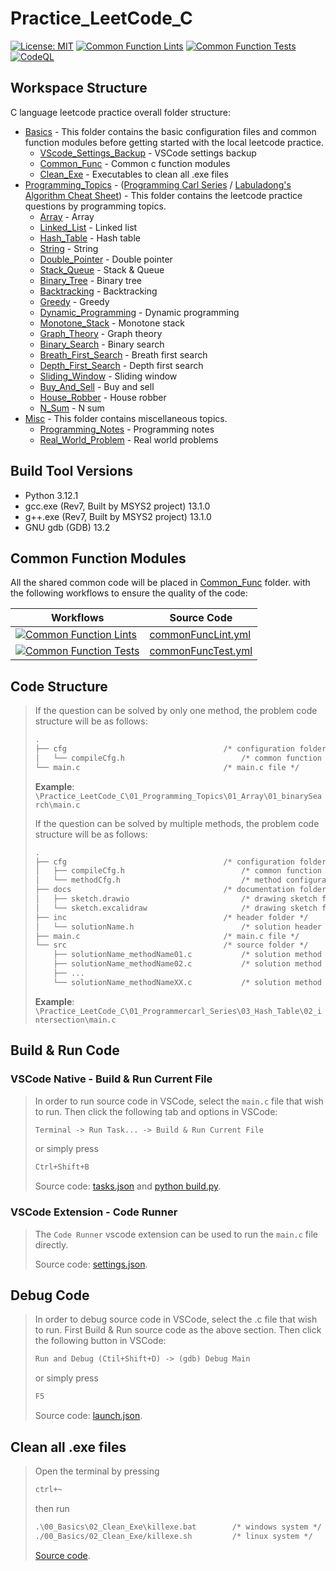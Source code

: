 # Practice_LeetCode_C

[![License: MIT](https://img.shields.io/badge/License-MIT-yellow.svg)](https://opensource.org/licenses/MIT)
[![Common Function Lints](https://github.com/ImChong/Practice_LeetCode_C/actions/workflows/commonFuncLint.yml/badge.svg)](https://github.com/ImChong/Practice_LeetCode_C/actions/workflows/commonFuncLint.yml)
[![Common Function Tests](https://github.com/ImChong/Practice_LeetCode_C/actions/workflows/commonFuncTest.yml/badge.svg)](https://github.com/ImChong/Practice_LeetCode_C/actions/workflows/commonFuncTest.yml)
[![CodeQL](https://github.com/ImChong/Practice_LeetCode_C/actions/workflows/github-code-scanning/codeql/badge.svg)](https://github.com/ImChong/Practice_LeetCode_C/actions/workflows/github-code-scanning/codeql)

## Workspace Structure

C language leetcode practice overall folder structure:

- [Basics](./00_Basics/) - This folder contains the basic configuration files and common function modules before getting started with the local leetcode practice.
  - [VScode_Settings_Backup](./00_Basics/00_VScode_Settings_Backup) - VSCode settings backup
  - [Common_Func](./00_Basics/01_Common_Func/) - Common c function modules
  - [Clean_Exe](./00_Basics/02_Clean_Exe/) - Executables to clean all .exe files
- [Programming_Topics](./01_Programming_Topics/) - ([Programming Carl Series](https://programmercarl.com/) / [Labuladong's Algorithm Cheat Sheet](https://labuladong.github.io/algo/home/)) - This folder contains the leetcode practice questions by programming topics.
  - [Array](./01_Programming_Topics/01_Array/) - Array
  - [Linked_List](./01_Programming_Topics/02_Linked_List/) - Linked list
  - [Hash_Table](./01_Programming_Topics/03_Hash_Table/) - Hash table
  - [String](./01_Programming_Topics/04_String/) - String
  - [Double_Pointer](./01_Programming_Topics/05_Double_Pointer/) - Double pointer
  - [Stack_Queue](./01_Programming_Topics/06_Stack_Queue/) - Stack & Queue
  - [Binary_Tree](./01_Programming_Topics/07_Binary_Tree/) - Binary tree
  - [Backtracking](./01_Programming_Topics/08_Backtracking/) - Backtracking
  - [Greedy](./01_Programming_Topics/09_Greedy/) - Greedy
  - [Dynamic_Programming](./01_Programming_Topics/10_Dynamic_Programming/) - Dynamic programming
  - [Monotone_Stack](./01_Programming_Topics/11_Monotone_Stack/) - Monotone stack
  - [Graph_Theory](./01_Programming_Topics/12_Graph_Theory/) - Graph theory
  - [Binary_Search](./01_Programming_Topics/13_Binary_Search/) - Binary search
  - [Breath_First_Search](./01_Programming_Topics/14_Breath_First_Search/) - Breath first search
  - [Depth_First_Search](./01_Programming_Topics/15_Depth_First_Search/) - Depth first search
  - [Sliding_Window](./01_Programming_Topics/16_Sliding_Window/) - Sliding window
  - [Buy_And_Sell](./01_Programming_Topics/17_Buy_And_Sell/) - Buy and sell
  - [House_Robber](./01_Programming_Topics/18_House_Robber/) - House robber
  - [N_Sum](./01_Programming_Topics/19_N_Sum/) - N sum
- [Misc](./02_Misc/) - This folder contains miscellaneous topics.
  - [Programming_Notes](./02_Misc/00_Programming_Notes/) - Programming notes
  - [Real_World_Problem](./02_Misc/01_Real_World_Problems/) - Real world problems

## Build Tool Versions

- Python 3.12.1
- gcc.exe (Rev7, Built by MSYS2 project) 13.1.0
- g++.exe (Rev7, Built by MSYS2 project) 13.1.0
- GNU gdb (GDB) 13.2

## Common Function Modules

All the shared common code will be placed in [Common_Func](00_Basics/01_Common_Func/) folder. with the following workflows to ensure the quality of the code:

| Workflows | Source Code |
|----------|----------|
|   [![Common Function Lints](https://github.com/ImChong/Practice_LeetCode_C/actions/workflows/commonFuncLint.yml/badge.svg)](https://github.com/ImChong/Practice_LeetCode_C/actions/workflows/commonFuncLint.yml)  |   [commonFuncLint.yml](.github/workflows/commonFuncLint.yml)   |
|   [![Common Function Tests](https://github.com/ImChong/Practice_LeetCode_C/actions/workflows/commonFuncTest.yml/badge.svg)](https://github.com/ImChong/Practice_LeetCode_C/actions/workflows/commonFuncTest.yml)  |   [commonFuncTest.yml](.github/workflows/commonFuncTest.yml)   |

## Code Structure

> If the question can be solved by only one method, the problem code structure will be as follows:
>
> ```txt
> .
> ├── cfg                                   /* configuration folder */
> │   └── compileCfg.h                          /* common function modules configuration */
> └── main.c                                /* main.c file */
> ```
>
> **Example**: `\Practice_LeetCode_C\01_Programming_Topics\01_Array\01_binarySearch\main.c`
>
> If the question can be solved by multiple methods, the problem code structure will be as follows:
>
> ```txt
> .
> ├── cfg                                   /* configuration folder */
> │   ├── compileCfg.h                          /* common function modules configuration */
> │   └── methodCfg.h                           /* method configuration */
> ├── docs                                  /* documentation folder */
> │   ├── sketch.drawio                         /* drawing sketch file */
> │   └── sketch.excalidraw                     /* drawing sketch file */
> ├── inc                                   /* header folder */
> │   └── solutionName.h                        /* solution header file */
> ├── main.c                                /* main.c file */
> └── src                                   /* source folder */
>     ├── solutionName_methodName01.c           /* solution method 01 source file */
>     ├── solutionName_methodName02.c           /* solution method 02 source file */
>     ├── ...
>     └── solutionName_methodNameXX.c           /* solution method XX source file */
> ```
>
> **Example**: `\Practice_LeetCode_C\01_Programmercarl_Series\03_Hash_Table\02_intersection\main.c`
>

## Build & Run Code

### VSCode Native - Build & Run Current File

> In order to run source code in VSCode, select the `main.c` file that wish to run. Then click the following tab and options in VSCode:
>
> ```txt
> Terminal -> Run Task... -> Build & Run Current File
> ```
>
> or simply press
>
> ```txt
> Ctrl+Shift+B
> ```
>
> Source code: [tasks.json](.vscode/tasks.json) and [python build.py](.vscode/build.py).

### VSCode Extension - Code Runner

> The `Code Runner` vscode extension can be used to run the `main.c` file directly.
>
> Source code: [settings.json](.vscode/settings.json).

## Debug Code

> In order to debug source code in VSCode, select the .c file that wish to run.
> First Build & Run source code as the above section.
> Then click the following button in VSCode:
>
> ```txt
> Run and Debug (Ctil+Shift+D) -> (gdb) Debug Main
> ```
>
> or simply press
>
> ```txt
> F5
> ```
>
> Source code: [launch.json](.vscode/launch.json).

## Clean all .exe files

> Open the terminal by pressing
>
> ```txt
> ctrl+~
> ```
>
> then run
>
> ```txt
> .\00_Basics\02_Clean_Exe\killexe.bat        /* windows system */
> ./00_Basics/02_Clean_Exe/killexe.sh         /* linux system */
> ```
>
> [Source code](./00_Basics/02_Clean_Exe/).

